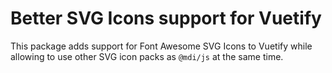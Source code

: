 # Better SVG Icons support for Vuetify

This package adds support for Font Awesome SVG Icons to Vuetify while allowing to use other SVG icon packs as `@mdi/js` at the same time.
